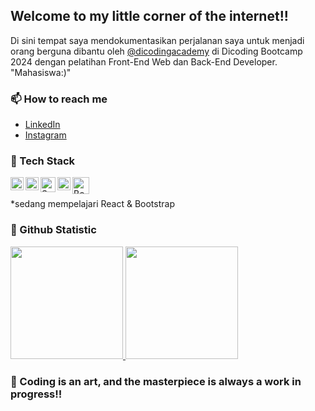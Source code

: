 ## Welcome to my little corner of the internet!! 

Di sini tempat saya mendokumentasikan perjalanan saya untuk menjadi orang berguna dibantu oleh <a href="https://github.com/dicodingacademy">@dicodingacademy</a> di Dicoding Bootcamp 2024 dengan pelatihan Front-End Web dan Back-End Developer. <br> "Mahasiswa:)"

### 📫 How to reach me
- <a href="https://www.linkedin.com/in/mutiara-pandejlaki-0856431b6/">LinkedIn</a>
- <a href="https://instagram/mutiarapandejlaki27">Instagram</a>

### 🔭 Tech Stack
  <a href="#"><img align="left" alt="JavaScript" title="JavaScript" width="21px" src="https://upload.wikimedia.org/wikipedia/commons/9/99/Unofficial_JavaScript_logo_2.svg" /></a>
  <a href="https://nodejs.org/"><img align="left" alt="NodeJS" title="NodeJS" width="21px" src="https://seeklogo.com/images/N/nodejs-logo-FBE122E377-seeklogo.com.png" /></a>
  <a href="https://sass-lang.com/"><img align="left" alt="Sass" title="Sass" width="24px" src="https://sass-lang.com/assets/img/styleguide/seal-color.png" /></a>
  <a href="https://reactjs.org/"><img align="left" alt="React" title="React" width="21px" src="https://cdn.worldvectorlogo.com/logos/react-2.svg" /></a>
  <a href="https://getbootstrap.com/"><img align="left" alt="Bootstrap" title="Bootstrap" width="27px" src="https://getbootstrap.com/docs/5.0/assets/brand/bootstrap-logo.svg" /></a>
  <br>
  <br>
  *sedang mempelajari React & Bootstrap
  
### 🌱 Github Statistic
<p align="left">
<a href="https://github.com/srmpandejlaki">
  <img height="180em" src="https://github-readme-stats-eight-theta.vercel.app/api?username=srmpandejlaki&show_icons=true&theme=algolia&include_all_commits=true&count_private=true"/>
  <img height="180em" src="https://github-readme-stats-eight-theta.vercel.app/api/top-langs/?username=srmpandejlaki&layout=compact&langs_count=8&theme=algolia"/>
</a>
</p>

### 💬 Coding is an art, and the masterpiece is always a work in progress!!
<!--
**srmpandejlaki/srmpandejlaki** is a ✨ _special_ ✨ repository because its `README.md` (this file) appears on your GitHub profile.

Here are some ideas to get you started:

- 🔭 I’m currently working on ...
- 🌱 I’m currently learning ...
- 👯 I’m looking to collaborate on ...
- 🤔 I’m looking for help with ...
- 💬 Ask me about ...
- 📫 How to reach me: ...
- 😄 Pronouns: ...
- ⚡ Fun fact: ...

- <a href="https://linkedin.com/in/dimasmds/">LinkedIn</a>
- <a href="https://dmds.dev">dmds.dev</a>
-->

